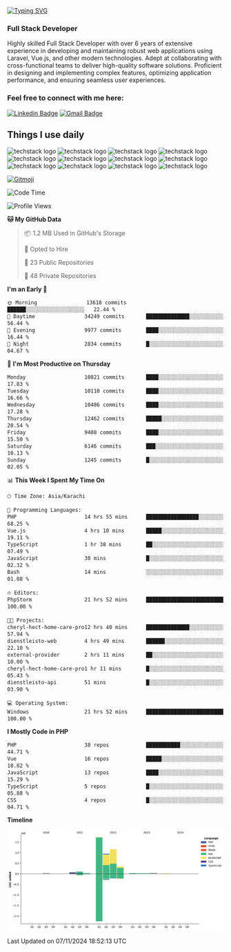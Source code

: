 [![Typing SVG](https://readme-typing-svg.demolab.com?font=Permanent+Marker&size=31&pause=1000&color=00A11F&center=true&random=false&width=435&lines=Hi+%F0%9F%91%8B%2C+I'm+Waheed+Sindhani)](https://git.io/typing-svg)
### Full Stack Developer
Highly skilled Full Stack Developer with over 6 years of extensive experience in developing and maintaining robust web applications using Laravel, Vue.js, and other modern technologies. Adept at collaborating with cross-functional teams to deliver high-quality software solutions. Proficient in designing and implementing complex features, optimizing application performance, and ensuring seamless user experiences. 

### Feel free to connect with me here:

[![Linkedin Badge](https://img.shields.io/badge/-waheedsindhani-blue?style=flat-square&logo=Linkedin&logoColor=white&link=https://www.linkedin.com/in/waheed-sindhani/)](https://www.linkedin.com/in/waheed-sindhani/)
[![Gmail Badge](https://img.shields.io/badge/-waheed.eliccs@gmail.com-c14438?style=flat-square&logo=Gmail&logoColor=white&link=mailto:waheed.eliccs@gmail.com)](mailto:waheed.eliccs@gmail.com)

## Things I use daily
![techstack logo](https://readme-components.vercel.app/api?component=logo&logo=react&text=false&animation=spin&fill=000000&svgfill=2d79c7)
![techstack logo](https://readme-components.vercel.app/api?component=logo&logo=vue.js&text=false&fill=000000&svgfill=4FC08D)
![techstack logo](https://readme-components.vercel.app/api?component=logo&logo=laravel&text=false&fill=000000&svgfill=FF2D20)
![techstack logo](https://readme-components.vercel.app/api?component=logo&logo=javascript&text=false&fill=000000&svgfill=F7DF1E)
![techstack logo](https://readme-components.vercel.app/api?component=logo&logo=mysql&text=false&fill=000000&svgfill=4479A1)
![techstack logo](https://readme-components.vercel.app/api?component=logo&logo=quasar&text=false&svgfill=050A14&fill=ffffaa&animation=spin)
![techstack logo](https://readme-components.vercel.app/api?component=logo&logo=typescript&text=false&fill=000000&svgfill=3178C6)
![techstack logo](https://readme-components.vercel.app/api?component=logo&logo=node.js&text=false&fill=000000&svgfill=5FA04E)
![techstack logo](https://readme-components.vercel.app/api?component=logo&logo=tailwindcss&text=false&fill=000000&svgfill=06B6D4)
![techstack logo](https://readme-components.vercel.app/api?component=logo&logo=docker&text=false&fill=000000&svgfill=2496ED)
![techstack logo](https://readme-components.vercel.app/api?component=logo&logo=linux&text=false&fill=000000&svgfill=FCC624)
![techstack logo](https://readme-components.vercel.app/api?component=logo&logo=amazonaws&text=false&fill=000000&svgfill=232F3E)



<!--
**Sindhani/sindhani** is a ✨ _special_ ✨ repository because its `README.md` (this file) appears on your GitHub profile.

Here are some ideas to get you started:

- 🔭 I’m currently working on ...
- 🌱 I’m currently learning ...
- 👯 I’m looking to collaborate on ...
- 🤔 I’m looking for help with ...
- 💬 Ask me about ...
- 📫 How to reach me: ...
- 😄 Pronouns: ...
- ⚡ Fun fact: ...
-->
<a href="https://gitmoji.dev">
  <img
    src="https://img.shields.io/badge/gitmoji-%20😜%20😍-FFDD67.svg?style=flat-square"
    alt="Gitmoji"
  />
</a>

<!--START_SECTION:waka-->
![Code Time](http://img.shields.io/badge/Code%20Time-718%20hrs%2043%20mins-blue)

![Profile Views](http://img.shields.io/badge/Profile%20Views-0-blue)

**🐱 My GitHub Data** 

> 📦 1.2 MB Used in GitHub's Storage 
 > 
> 💼 Opted to Hire
 > 
> 📜 23 Public Repositories 
 > 
> 🔑 48 Private Repositories 
 > 
**I'm an Early 🐤** 

```text
🌞 Morning                13618 commits       ██████░░░░░░░░░░░░░░░░░░░   22.44 % 
🌆 Daytime                34249 commits       ██████████████░░░░░░░░░░░   56.44 % 
🌃 Evening                9977 commits        ████░░░░░░░░░░░░░░░░░░░░░   16.44 % 
🌙 Night                  2834 commits        █░░░░░░░░░░░░░░░░░░░░░░░░   04.67 % 
```
📅 **I'm Most Productive on Thursday** 

```text
Monday                   10821 commits       ████░░░░░░░░░░░░░░░░░░░░░   17.83 % 
Tuesday                  10110 commits       ████░░░░░░░░░░░░░░░░░░░░░   16.66 % 
Wednesday                10486 commits       ████░░░░░░░░░░░░░░░░░░░░░   17.28 % 
Thursday                 12462 commits       █████░░░░░░░░░░░░░░░░░░░░   20.54 % 
Friday                   9408 commits        ████░░░░░░░░░░░░░░░░░░░░░   15.50 % 
Saturday                 6146 commits        ███░░░░░░░░░░░░░░░░░░░░░░   10.13 % 
Sunday                   1245 commits        █░░░░░░░░░░░░░░░░░░░░░░░░   02.05 % 
```


📊 **This Week I Spent My Time On** 

```text
🕑︎ Time Zone: Asia/Karachi

💬 Programming Languages: 
PHP                      14 hrs 55 mins      █████████████████░░░░░░░░   68.25 % 
Vue.js                   4 hrs 10 mins       █████░░░░░░░░░░░░░░░░░░░░   19.11 % 
TypeScript               1 hr 38 mins        ██░░░░░░░░░░░░░░░░░░░░░░░   07.49 % 
JavaScript               30 mins             █░░░░░░░░░░░░░░░░░░░░░░░░   02.32 % 
Bash                     14 mins             ░░░░░░░░░░░░░░░░░░░░░░░░░   01.08 % 

🔥 Editors: 
PhpStorm                 21 hrs 52 mins      █████████████████████████   100.00 % 

🐱‍💻 Projects: 
cheryl-hect-home-care-pro12 hrs 40 mins      ██████████████░░░░░░░░░░░   57.94 % 
dienstleisto-web         4 hrs 49 mins       ██████░░░░░░░░░░░░░░░░░░░   22.10 % 
external-provider        2 hrs 11 mins       ██░░░░░░░░░░░░░░░░░░░░░░░   10.00 % 
cheryl-hect-home-care-pro1 hr 11 mins        █░░░░░░░░░░░░░░░░░░░░░░░░   05.43 % 
dienstleisto-api         51 mins             █░░░░░░░░░░░░░░░░░░░░░░░░   03.90 % 

💻 Operating System: 
Windows                  21 hrs 52 mins      █████████████████████████   100.00 % 
```

**I Mostly Code in PHP** 

```text
PHP                      38 repos            ███████████░░░░░░░░░░░░░░   44.71 % 
Vue                      16 repos            █████░░░░░░░░░░░░░░░░░░░░   18.82 % 
JavaScript               13 repos            ████░░░░░░░░░░░░░░░░░░░░░   15.29 % 
TypeScript               5 repos             █░░░░░░░░░░░░░░░░░░░░░░░░   05.88 % 
CSS                      4 repos             █░░░░░░░░░░░░░░░░░░░░░░░░   04.71 % 
```



**Timeline**

![Lines of Code chart](https://raw.githubusercontent.com/Sindhani/Sindhani/main/assets/bar_graph.png)


 Last Updated on 07/11/2024 18:52:13 UTC
<!--END_SECTION:waka-->
